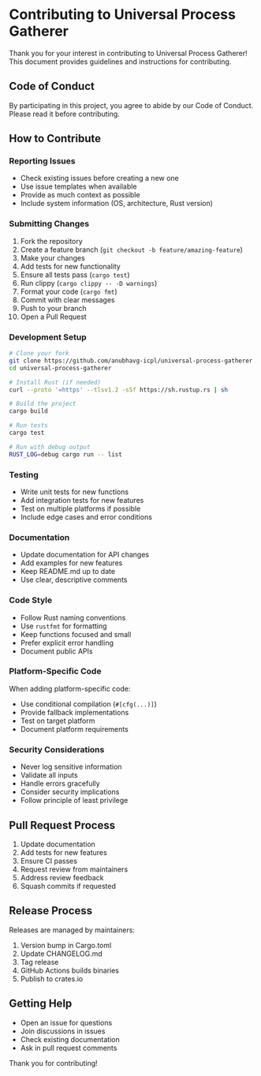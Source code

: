 # Contributing to Universal Process Gatherer

Thank you for your interest in contributing to Universal Process Gatherer! This document provides guidelines and instructions for contributing.

## Code of Conduct

By participating in this project, you agree to abide by our Code of Conduct. Please read it before contributing.

## How to Contribute

### Reporting Issues

- Check existing issues before creating a new one
- Use issue templates when available
- Provide as much context as possible
- Include system information (OS, architecture, Rust version)

### Submitting Changes

1. Fork the repository
2. Create a feature branch (`git checkout -b feature/amazing-feature`)
3. Make your changes
4. Add tests for new functionality
5. Ensure all tests pass (`cargo test`)
6. Run clippy (`cargo clippy -- -D warnings`)
7. Format your code (`cargo fmt`)
8. Commit with clear messages
9. Push to your branch
10. Open a Pull Request

### Development Setup

```bash
# Clone your fork
git clone https://github.com/anubhavg-icpl/universal-process-gatherer
cd universal-process-gatherer

# Install Rust (if needed)
curl --proto '=https' --tlsv1.2 -sSf https://sh.rustup.rs | sh

# Build the project
cargo build

# Run tests
cargo test

# Run with debug output
RUST_LOG=debug cargo run -- list
```

### Testing

- Write unit tests for new functions
- Add integration tests for new features
- Test on multiple platforms if possible
- Include edge cases and error conditions

### Documentation

- Update documentation for API changes
- Add examples for new features
- Keep README.md up to date
- Use clear, descriptive comments

### Code Style

- Follow Rust naming conventions
- Use `rustfmt` for formatting
- Keep functions focused and small
- Prefer explicit error handling
- Document public APIs

### Platform-Specific Code

When adding platform-specific code:
- Use conditional compilation (`#[cfg(...)]`)
- Provide fallback implementations
- Test on target platform
- Document platform requirements

### Security Considerations

- Never log sensitive information
- Validate all inputs
- Handle errors gracefully
- Consider security implications
- Follow principle of least privilege

## Pull Request Process

1. Update documentation
2. Add tests for new features
3. Ensure CI passes
4. Request review from maintainers
5. Address review feedback
6. Squash commits if requested

## Release Process

Releases are managed by maintainers:
1. Version bump in Cargo.toml
2. Update CHANGELOG.md
3. Tag release
4. GitHub Actions builds binaries
5. Publish to crates.io

## Getting Help

- Open an issue for questions
- Join discussions in issues
- Check existing documentation
- Ask in pull request comments

Thank you for contributing!
